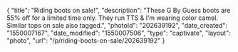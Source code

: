 {
    "title": "Riding boots on sale!",
    "description": "These G By Guess boots are 55% off for a limited time only. They run TTS & I’m wearing color camel. Similar tops on sale  also tagged.",
    "photoId": "202639192",
    "date_created": "1550007167",
    "date_modified": "1550007506",
    "type": "captivate",
    "layout": "photo",
    "url": "\/p\/riding-boots-on-sale\/202639192"
}